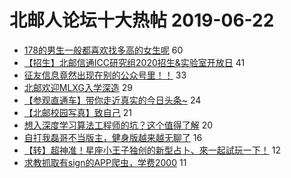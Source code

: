 # 北邮人论坛十大热帖 2019-06-22

- [178的男生一般都喜欢找多高的女生呢](https://bbs.byr.cn/article/Feeling/3114361) 60
- [【招生】北邮信通ICC研究组2020招生&amp;实验室开放日](https://bbs.byr.cn/article/AimGraduate/1169364) 41
- [征友信息竟然出现在别的公众号里！！](https://bbs.byr.cn/article/Friends/1929389) 33
- [北邮欢迎MLXG入学深造](https://bbs.byr.cn/article/Talking/6130124) 29
- [【参观直通车】带你走近真实的今日头条~](https://bbs.byr.cn/article/Job/2037644) 24
- [【北邮校园写真】致自己](https://bbs.byr.cn/article/Photo/267763) 21
- [想入深度学习算法工程师的坑？这个值得了解](https://bbs.byr.cn/article/ML_DM/34575) 20
- [自打我磊哥不当版主，健身版越来越无聊了](https://bbs.byr.cn/article/Gymnasium/113865) 16
- [【转】超神准！星座小王子独创的新型占卜、來一起試玩一下！](https://bbs.byr.cn/article/Constellations/326533) 12
- [求教抓取有sign的APP爬虫，学费2000](https://bbs.byr.cn/article/Python/24001) 11


